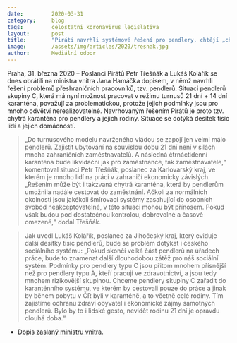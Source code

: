 ```yaml
---
date:         2020-03-31
category:     blog
tags:         celostatni koronavirus legislativa
layout:       post
title:        "Piráti navrhli systémové řešení pro pendlery, chtějí „chytrou karanténu“"
image:        /assets/img/articles/2020/tresnak.jpg
author:       Mediální odbor
--- 
```



Praha, 31. března 2020 – Poslanci Pirátů Petr Třešňák a Lukáš Kolářík se dnes obrátili na ministra vnitra Jana Hamáčka dopisem, v němž navrhli řešení problémů přeshraničních pracovníků, tzv. pendlerů. Situaci pendlerů skupiny C, která má nyní možnost pracovat v režimu turnusů 21 dní + 14 dní karanténa, považují za problematickou, protože jejich podmínky jsou pro mnoho odvětví nerealizovatelné. Navrhovaným řešením Pirátů je proto tzv. chytrá karanténa pro pendlery a jejich rodiny. Situace se dotýká desítek tisíc lidí a jejich domácností.

> „Do turnusového modelu navrženého vládou se zapojí jen velmi málo pendlerů. Zajistit ubytování na souvislou dobu 21 dní není v silách mnoha zahraničních zaměstnavatelů. A následná čtrnáctidenní karanténa bude likvidační jak pro zaměstnance, tak zaměstnavatele,“ komentoval situaci Petr Třešňák, poslanec za Karlovarský kraj, ve kterém je mnoho lidí na práci v zahraničí ekonomicky závislých. „Řešením může být i takzvaná chytrá karanténa, která by pendlerům umožnila nadále cestovat do zaměstnání. Ačkoli za normálních okolností jsou jakékoli šmírovací systémy zasahující do osobních svobod neakceptovatelné, v této situaci mohou být přínosem. Pokud však budou pod dostatečnou kontrolou, dobrovolné a časově omezené,“ dodal Třešňák.

> Jak uvedl Lukáš Kolářík, poslanec za Jihočeský kraj, který eviduje další desítky tisíc pendlerů, bude se problém dotýkat i českého sociálního systému: „Pokud skončí velká část pendlerů na úřadech práce, bude to znamenat další dlouhodobou zátěž pro náš sociální systém. Podmínky pro pendlery typu C jsou přitom mnohem přísnější než pro pendlery typu A, kteří pracují ve zdravotnictví, a jsou tedy mnohem rizikovější skupinou. Chceme pendlery skupiny C zařadit do karanténního systému, ve kterém by cestovali pouze do práce a jinak by během pobytu v ČR byli v karanténě, a to včetně celé rodiny. Tím zajistíme ochranu zdraví obyvatel i ekonomické zájmy samotných pendlerů. Bylo by to i lidské gesto, nevidět rodinu 21 dní je opravdu dlouhá doba.“

* [Dopis zaslaný ministru vnitra](https:/pirati.cz/assets/pdf/pendleri-dopisMV.pdf).
